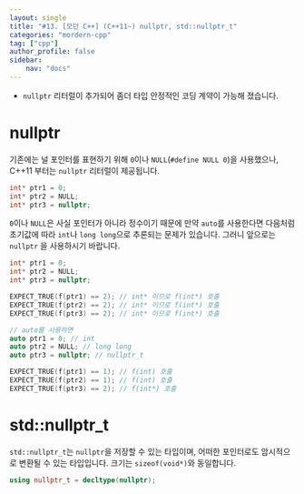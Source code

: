 ```yaml
---
layout: single
title: "#13. [모던 C++] (C++11~) nullptr, std::nullptr_t"
categories: "mordern-cpp"
tag: ["cpp"]
author_profile: false
sidebar: 
    nav: "docs"
---
```


* `nullptr` 리터럴이 추가되어 좀더 타입 안정적인 코딩 계약이 가능해 졌습니다.

# nullptr

기존에는 널 포인터를 표현하기 위해 `0`이나 `NULL`(`#define NULL 0`)을 사용했으나, C++11 부터는 `nullptr` 리터럴이 제공됩니다.

```cpp
int* ptr1 = 0;
int* ptr2 = NULL;
int* ptr3 = nullptr;
```

`0`이나 `NULL`은 사실 포인터가 아니라 정수이기 때문에 만약 `auto`를 사용한다면 다음처럼 초기값에 따라 `int`나 `long long`으로 추론되는 문제가 있습니다. 그러니 앞으로는 `nullptr`
을 사용하시기 바랍니다.


```cpp
int* ptr1 = 0;
int* ptr2 = NULL;
int* ptr3 = nullptr;

EXPECT_TRUE(f(ptr1) == 2); // int* 이므로 f(int*) 호출
EXPECT_TRUE(f(ptr2) == 2); // int* 이므로 f(int*) 호출
EXPECT_TRUE(f(ptr3) == 2); // int* 이므로 f(int*) 호출

// auto를 사용하면
auto ptr1 = 0; // int
auto ptr2 = NULL; // long long
auto ptr3 = nullptr; // nullptr_t

EXPECT_TRUE(f(ptr1) == 1); // f(int) 호출  
EXPECT_TRUE(f(ptr2) == 1); // f(int) 호출
EXPECT_TRUE(f(ptr3) == 2); // f(int*) 호출
```

# std::nullptr_t

`std::nullptr_t`는 `nullptr`을 저장할 수 있는 타입이며, 어떠한 포인터로도 암시적으로 변환될 수 있는 타입입니다. 크기는 `sizeof(void*)`와 동일합니다.

```cpp
using nullptr_t = decltype(nullptr);
```
